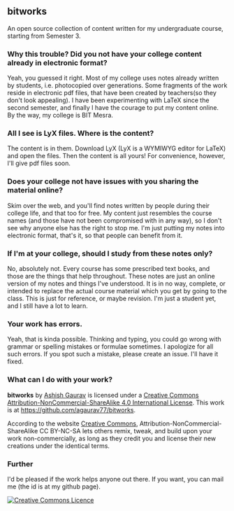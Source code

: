 <h2>bitworks</h2>
An open source collection of content written for my undergraduate course, starting from Semester 3. 

<h3>Why this trouble? Did you not have your college content already in electronic format?</h3>
Yeah, you guessed it right. Most of my college uses notes already written by students, i.e. photocopied over generations. Some fragments of the work reside in electronic pdf files, that have been created by teachers(so they don't look appealing). I have been experimenting with LaTeX since the second semester, and finally I have the courage to put my content online. By the way, my college is BIT Mesra.

<h3>All I see is LyX files. Where is the content?</h3>
The content is in them. Download LyX (LyX is a WYMIWYG editor for LaTeX) and open the files. Then the content is all yours! For convenience, however, I'll give pdf files soon.

<h3>Does your college not have issues with you sharing the material online?</h3>
Skim over the web, and you'll find notes written by people during their college life, and that too for free. My content just resembles the course names (and those have not been compromised with in any way), so I don't see why anyone else has the right to stop me. I'm just putting my notes into electronic format, that's it, so that people can benefit from it.

<h3>If I'm at your college, should I study from these notes only?</h3>
No, absolutely not. Every course has some prescribed text books, and those are the things that help throughout. These notes are just an online version of my notes and things I've understood. It is in no way, complete, or intended to replace the actual course material which you get by going to the class. This is just for reference, or maybe revision. I'm just a student yet, and I still have a lot to learn.

<h3>Your work has errors.</h3>
Yeah, that is kinda possible. Thinking and typing, you could go wrong with grammar or spelling mistakes or formulae sometimes. I apologize for all such errors. If you spot such a mistake, please create an issue. I'll have it fixed.

<h3>What can I do with your work?</h3>
<span xmlns:dct="http://purl.org/dc/terms/" href="http://purl.org/dc/dcmitype/Text" property="dct:title" rel="dct:type"><b>bitworks</b></span> by <a xmlns:cc="http://creativecommons.org/ns#" href="https://twitter.com/agaurav77" property="cc:attributionName" rel="cc:attributionURL">Ashish Gaurav</a> is licensed under a <a rel="license" href="http://creativecommons.org/licenses/by-nc-sa/4.0/">Creative Commons Attribution-NonCommercial-ShareAlike 4.0 International License</a>. This work is at <a xmlns:dct="http://purl.org/dc/terms/" href="https://github.com/agaurav77/bitworks" rel="dct:source">https://github.com/agaurav77/bitworks</a>.
<p>According to the website <a href="www.creativecommons.org">Creative Commons</a>, Attribution-NonCommercial-ShareAlike CC BY-NC-SA lets others remix, tweak, and build upon your work non-commercially, as long as they credit you and license their new creations under the identical terms.</p>

<h3>Further</h3>
I'd be pleased if the work helps anyone out there. If you want, you can mail me (the id is at my github page).

<a rel="license" href="http://creativecommons.org/licenses/by-nc-sa/4.0/"><img alt="Creative Commons Licence" style="border-width:0" src="https://i.creativecommons.org/l/by-nc-sa/4.0/88x31.png" /></a>

